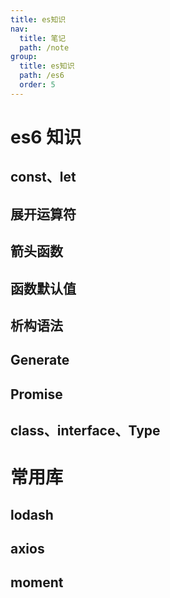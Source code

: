 ```yaml
---
title: es知识
nav:
  title: 笔记
  path: /note
group:
  title: es知识
  path: /es6
  order: 5
---
```


# es6 知识

## const、let

## 展开运算符

## 箭头函数

## 函数默认值

## 析构语法

## Generate

## Promise

## class、interface、Type

# 常用库

## lodash

## axios

## moment
